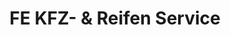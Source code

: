 ---
title: "FE KFZ- & Reifen Service"
url: /euskirchen/fe-kfz-und-reifen-service/
shop: Autowerkstatt
---